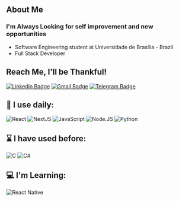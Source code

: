 
<!--
**PhilipeSousa/PhilipeSousa** is a ✨ _special_ ✨ repository because its `README.md` (this file) appears on your GitHub profile.

Here are some ideas to get you started:

- 🔭 I’m currently working on ...
- 🌱 I’m currently learning ...
- 👯 I’m looking to collaborate on ...
- 🤔 I’m looking for help with ...
- 💬 Ask me about ...
- 📫 How to reach me: ...
- 😄 Pronouns: ...
- ⚡ Fun fact: ...
-->

## About Me

### I'm Always Looking for self improvement and new opportunities 

- Software Engineering student at Universidade de Brasília - Brazil
- Full Stack Developer

## Reach Me, I'll be Thankful!

[![Linkedin Badge](https://img.shields.io/badge/-philipebarros-blue?style=for-the-badge&logo=Linkedin&logoColor=white&link=https://www.linkedin.com/in/philipe-barros-421932323/)](https://www.linkedin.com/in/philipe-barros-421932323/)
[![Gmail Badge](https://img.shields.io/badge/-barrosphilipe07@gmail.com-c14438?style=for-the-badge&logo=Gmail&logoColor=white&link=mailto:barrosphilipe07@gmail.com)](mailto:barrosphilipe07@gmail.com)
[![Telegram Badge](https://img.shields.io/badge/-philipebarros-blue?style=for-the-badge&logo=Telegram&logoColor=white&link=https://t.me/philipebarros)](https://t.me/PhilipeBarrosDhs)

## 🚀 I use daily:

  ![React](https://img.shields.io/badge/React-20232A?style=for-the-badge&logo=react&logoColor=61DAFB)
  ![NextJS](https://img.shields.io/badge/NextJS-000000?style=for-the-badge&logo=next.js&logoColor=white)
  ![JavaScript](https://img.shields.io/badge/JavaScript-323330?style=for-the-badge&logo=javascript&logoColor=F7DF1E)
  ![Node.JS](https://img.shields.io/badge/Node.js-43853D?style=for-the-badge&logo=node.js&logoColor=white)
  ![Python](https://img.shields.io/badge/Python-3776AB?style=for-the-badge&logo=python&logoColor=white)

## ⌛ I have used before:

  ![C](https://img.shields.io/badge/C-00599C?style=for-the-badge&logo=c&logoColor=white)
  ![C#](https://img.shields.io/badge/C%23-239120?style=for-the-badge&logo=c-sharp&logoColor=white)

## 💻 I'm Learning:

  ![React Native](https://img.shields.io/badge/React_Native-20232A?style=for-the-badge&logo=react&logoColor=61DAFB)

  
